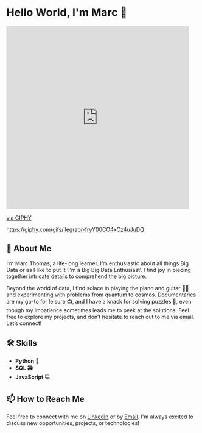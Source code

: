 # Hello World, I'm Marc 👋

<iframe src="https://giphy.com/embed/fryY00CO4xCz4uJuDQ" width="480" height="480" style="" frameBorder="0" class="giphy-embed" allowFullScreen></iframe><p><a href="https://giphy.com/gifs/ilegrabr-fryY00CO4xCz4uJuDQ">via GIPHY</a></p>

https://giphy.com/gifs/ilegrabr-fryY00CO4xCz4uJuDQ

## 🚀 About Me

I’m Marc Thomas, a life-long learner. I’m enthusiastic about all things Big Data or as I like to put it ‘I’m a Big Big Data Enthusiast‘. I find joy in piecing together intricate details to comprehend the big picture.

Beyond the world of data, I find solace in playing the piano and guitar 🎹🎸 and experimenting with problems from quantum to cosmos. Documentaries are my go-to for leisure 📺, and I have a knack for solving puzzles 🧩, even though my impatience sometimes leads me to peek at the solutions. Feel free to explore my projects, and don’t hesitate to reach out to me via email. Let’s connect!



## 🛠️ Skills

- **Python** 🐍
- **SQL** 🗃️
- **JavaScript** 💻



## 📫 How to Reach Me

Feel free to connect with me on [LinkedIn](#) or by [Email](mailto:your.email@example.com). I'm always excited to discuss new opportunities, projects, or technologies!

